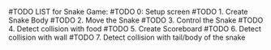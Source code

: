#TODO LIST for Snake Game:
    #TODO 0: Setup screen
    #TODO 1. Create Snake Body
    #TODO 2. Move the Snake
    #TODO 3. Control the Snake
    #TODO 4. Detect collision with food
    #TODO 5. Create Scoreboard
    #TODO 6. Detect collision with wall
    #TODO 7. Detect collision with tail/body of the snake

